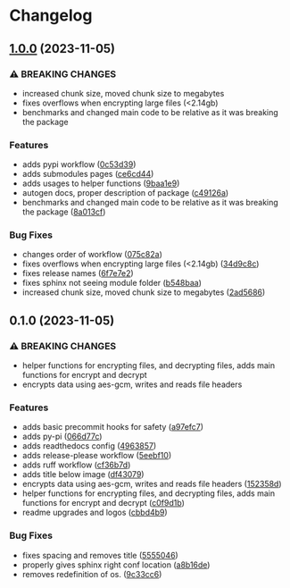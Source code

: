 # Changelog

## [1.0.0](https://github.com/E-FileTypes/e-filetypes-py/compare/v0.1.0...v1.0.0) (2023-11-05)


### ⚠ BREAKING CHANGES

* increased chunk size, moved chunk size to megabytes
* fixes overflows when encrypting large files (<2.14gb)
* benchmarks and changed main code to be relative as it was breaking the package

### Features

* adds pypi workflow ([0c53d39](https://github.com/E-FileTypes/e-filetypes-py/commit/0c53d3951edc325ff584c8c631a9025b6977566f))
* adds submodules pages ([ce6cd44](https://github.com/E-FileTypes/e-filetypes-py/commit/ce6cd44110ffc53f5c3e4fbe7ccd7b2172eaa55a))
* adds usages to helper functions ([9baa1e9](https://github.com/E-FileTypes/e-filetypes-py/commit/9baa1e9a344e49af0982792f40f75ebe12083bd0))
* autogen docs, proper description of package ([c49126a](https://github.com/E-FileTypes/e-filetypes-py/commit/c49126a85c99150e32e17952b2ca8022672da8a7))
* benchmarks and changed main code to be relative as it was breaking the package ([8a013cf](https://github.com/E-FileTypes/e-filetypes-py/commit/8a013cf65458ae6fc9554f5b072b018456ff7ce3))


### Bug Fixes

* changes order of workflow ([075c82a](https://github.com/E-FileTypes/e-filetypes-py/commit/075c82a477f58d8f73586e224eb1168b5f1052f1))
* fixes overflows when encrypting large files (&lt;2.14gb) ([34d9c8c](https://github.com/E-FileTypes/e-filetypes-py/commit/34d9c8cc0a00013b2c46776bb6f21775d6611f20))
* fixes release names ([6f7e7e2](https://github.com/E-FileTypes/e-filetypes-py/commit/6f7e7e26c70aa424ed4ff4a280d4fe58cb970c0d))
* fixes sphinx not seeing module folder ([b548baa](https://github.com/E-FileTypes/e-filetypes-py/commit/b548baa2491be18a34157d3dc633d36e08ddbb32))
* increased chunk size, moved chunk size to megabytes ([2ad5686](https://github.com/E-FileTypes/e-filetypes-py/commit/2ad568684622fbebdf4c2528f0f4763f3bf9c9b4))

## 0.1.0 (2023-11-05)


### ⚠ BREAKING CHANGES

* helper functions for encrypting files, and decrypting files, adds main functions for encrypt and decrypt
* encrypts data using aes-gcm, writes and reads file headers

### Features

* adds basic precommit hooks for safety ([a97efc7](https://github.com/E-FileTypes/e-filetypes-py/commit/a97efc721dd3c96fa2a7d82f2d80ef672c598fcf))
* adds py-pi ([066d77c](https://github.com/E-FileTypes/e-filetypes-py/commit/066d77c82fca1cc0831ac79617e0e824d0e6326a))
* adds readthedocs config ([4963857](https://github.com/E-FileTypes/e-filetypes-py/commit/496385750091ed28da6c77cb867b0556239ed2c2))
* adds release-please workflow ([5eebf10](https://github.com/E-FileTypes/e-filetypes-py/commit/5eebf10635bdd692dbfc93f561413fa3a6f165b9))
* adds ruff workflow ([cf36b7d](https://github.com/E-FileTypes/e-filetypes-py/commit/cf36b7db38dbb6bc0f1b648fef50c7eeb65400a0))
* adds title below image ([df43079](https://github.com/E-FileTypes/e-filetypes-py/commit/df4307938ad16cdab4a48b6e49b81bb7758ddff3))
* encrypts data using aes-gcm, writes and reads file headers ([152358d](https://github.com/E-FileTypes/e-filetypes-py/commit/152358d6c871d39989df1a707aa0858e82309d69))
* helper functions for encrypting files, and decrypting files, adds main functions for encrypt and decrypt ([c0f9d1b](https://github.com/E-FileTypes/e-filetypes-py/commit/c0f9d1bb178f79d9d1d67bb4ac8fd3dc0378ded2))
* readme upgrades and logos ([cbbd4b9](https://github.com/E-FileTypes/e-filetypes-py/commit/cbbd4b9cfc55f7c651fa431a6f18afaa4ab893c1))


### Bug Fixes

* fixes spacing and removes title ([5555046](https://github.com/E-FileTypes/e-filetypes-py/commit/55550461ea94271d4eb8bfd927560770a0892954))
* properly gives sphinx right conf location ([a8b16de](https://github.com/E-FileTypes/e-filetypes-py/commit/a8b16de643e159919bc6649c0aa69afe9ae4e075))
* removes redefinition of os. ([9c33cc6](https://github.com/E-FileTypes/e-filetypes-py/commit/9c33cc6999d5d106f31210327e81a4f6f8dfc9e0))
